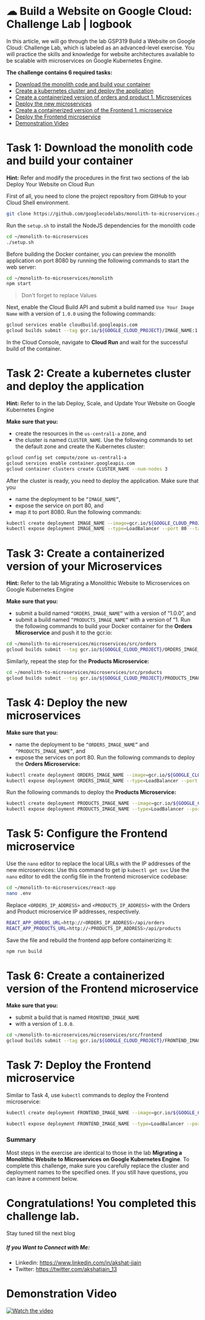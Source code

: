  # ☁ Build a Website on Google Cloud: Challenge Lab | logbook

In this article, we will go through the lab GSP319 Build a Website on Google Cloud: Challenge Lab, which is labeled as an advanced-level exercise. You will practice the skills and knowledge for website architectures available to be scalable with microservices on Google Kubernetes Engine.

**The challenge contains 6 required tasks:**

* [Download the monolith code and build your container](https://github.com/akshat-jjain/Google-Cloud-Traning/tree/main/Build%20a%20Website%20on%20Google%20Cloud%20Challenge%20Lab#task-1-download-the-monolith-code-and-build-your-container)
* [Create a kubernetes cluster and deploy the application](https://github.com/akshat-jjain/Google-Cloud-Traning/tree/main/Build%20a%20Website%20on%20Google%20Cloud%20Challenge%20Lab#task-2-create-a-kubernetes-cluster-and-deploy-the-application)
* [Create a containerized version of orders and product 1. Microservices](https://github.com/akshat-jjain/Google-Cloud-Traning/tree/main/Build%20a%20Website%20on%20Google%20Cloud%20Challenge%20Lab#task-3-create-a-containerized-version-of-your-microservices)
* [Deploy the new microservices](https://github.com/akshat-jjain/Google-Cloud-Traning/tree/main/Build%20a%20Website%20on%20Google%20Cloud%20Challenge%20Lab#task-4-deploy-the-new-microservices)
* [Create a containerized version of the Frontend 1. microservice](https://github.com/akshat-jjain/Google-Cloud-Traning/tree/main/Build%20a%20Website%20on%20Google%20Cloud%20Challenge%20Lab#task-5-configure-the-frontend-microservice)
* [Deploy the Frontend microservice](https://github.com/akshat-jjain/Google-Cloud-Traning/tree/main/Build%20a%20Website%20on%20Google%20Cloud%20Challenge%20Lab#task-6-create-a-containerized-version-of-the-frontend-microservice)
* [Demonstration Video](https://github.com/akshat-jjain/Google-Cloud-Traning/tree/main/Build%20a%20Website%20on%20Google%20Cloud%20Challenge%20Lab#demonstration-video)

# Task 1: Download the monolith code and build your container
**Hint:** Refer and modify the procedures in the first two sections of the lab Deploy Your Website on Cloud Run

First of all, you need to clone the project repository from GitHub to your Cloud Shell environment.
``` bash
git clone https://github.com/googlecodelabs/monolith-to-microservices.git
```
Run the `setup.sh` to install the NodeJS dependencies for the monolith code
``` bash
cd ~/monolith-to-microservices
./setup.sh
```
Before building the Docker container, you can preview the monolith application on port 8080 by running the following commands to start the web server:
``` bash
cd ~/monolith-to-microservices/monolith
npm start
```
> Don't forget to replace Values

Next, enable the Cloud Build API and submit a build named `Use Your Image Name` with a version of `1.0.0` using the following commands:
``` bash
gcloud services enable cloudbuild.googleapis.com
gcloud builds submit --tag gcr.io/${GOOGLE_CLOUD_PROJECT}/IMAGE_NAME:1.0.0 .
```
In the Cloud Console, navigate to **Cloud Run** and wait for the successful build of the container.

# Task 2: Create a kubernetes cluster and deploy the application
**Hint:** Refer to in the lab Deploy, Scale, and Update Your Website on Google Kubernetes Engine

**Make sure that you:**

* create the resources in the `us-central1-a` zone, and
* the cluster is named `CLUSTER_NAME`.
Use the following commands to set the default zone and create the Kubernetes cluster:
``` bash
gcloud config set compute/zone us-central1-a
gcloud services enable container.googleapis.com
gcloud container clusters create CLUSTER_NAME --num-nodes 3
```
After the cluster is ready, you need to deploy the application. Make sure that you

* name the deployment to be `“IMAGE_NAME”`,
* expose the service on port 80, and
* map it to port 8080.
Run the following commands:
``` bash
kubectl create deployment IMAGE_NAME --image=gcr.io/${GOOGLE_CLOUD_PROJECT}/IMAGE_NAME:1.0.0
kubectl expose deployment IMAGE_NAME --type=LoadBalancer --port 80 --target-port 8080
```
# Task 3: Create a containerized version of your Microservices
**Hint:** Refer to the lab Migrating a Monolithic Website to Microservices on Google Kubernetes Engine

**Make sure that you:**

* submit a build named `“ORDERS_IMAGE_NAME”` with a version of “1.0.0”, and
* submit a build named `“PRODUCTS_IMAGE_NAME”` with a version of “1.
Run the following commands to build your Docker container for the **Orders Microservice** and push it to the gcr.io:
``` bash
cd ~/monolith-to-microservices/microservices/src/orders
gcloud builds submit --tag gcr.io/${GOOGLE_CLOUD_PROJECT}/ORDERS_IMAGE_NAME:1.0.0 .
```
Similarly, repeat the step for the **Products Microservice:**
``` bash
cd ~/monolith-to-microservices/microservices/src/products
gcloud builds submit --tag gcr.io/${GOOGLE_CLOUD_PROJECT}/PRODUCTS_IMAGE_NAME:1.0.0 .
```
# Task 4: Deploy the new microservices
**Make sure that you:**

* name the deployment to be `“ORDERS_IMAGE_NAME”` and `“PRODUCTS_IMAGE_NAME”`, and
* expose the services on port 80.
Run the following commands to deploy the **Orders Microservice:**
``` bash
kubectl create deployment ORDERS_IMAGE_NAME --image=gcr.io/${GOOGLE_CLOUD_PROJECT}/ORDERS_IMAGE_NAME:1.0.0
kubectl expose deployment ORDERS_IMAGE_NAME --type=LoadBalancer --port 80 --target-port 8081
```
Run the following commands to deploy the **Products Microservice:**
``` bash
kubectl create deployment PRODUCTS_IMAGE_NAME --image=gcr.io/${GOOGLE_CLOUD_PROJECT}/PRODUCTS_IMAGE_NAME:1.0.0
kubectl expose deployment PRODUCTS_IMAGE_NAME --type=LoadBalancer --port 80 --target-port 8082
```
# Task 5: Configure the Frontend microservice
Use the `nano` editor to replace the local URLs with the IP addresses of the new microservices:
Use this command to get ip `kubectl get svc`
Use the `nano` editor to edit the config file in the frontend microservice codebase:
``` bash
cd ~/monolith-to-microservices/react-app
nano .env
```
Replace `<ORDERS_IP_ADDRESS>` and `<PRODUCTS_IP_ADDRESS>` with the Orders and Product microservice IP addresses, respectively.

``` bash
REACT_APP_ORDERS_URL=http://<ORDERS_IP_ADDRESS>/api/orders
REACT_APP_PRODUCTS_URL=http://<PRODUCTS_IP_ADDRESS>/api/products
```
Save the file and rebuild the frontend app before containerizing it:
``` bash
npm run build
```
# Task 6: Create a containerized version of the Frontend microservice
**Make sure that you:**

* submit a build that is named `FRONTEND_IMAGE_NAME`
* with a version of `1.0.0`.
``` bash
cd ~/monolith-to-microservices/microservices/src/frontend
gcloud builds submit --tag gcr.io/${GOOGLE_CLOUD_PROJECT}/FRONTEND_IMAGE_NAME:1.0.0 .
```
# Task 7: Deploy the Frontend microservice
Similar to Task 4, use `kubectl` commands to deploy the Frontend microservice:
``` bash
kubectl create deployment FRONTEND_IMAGE_NAME --image=gcr.io/${GOOGLE_CLOUD_PROJECT}/FRONTEND_IMAGE_NAME:1.0.0

kubectl expose deployment FRONTEND_IMAGE_NAME --type=LoadBalancer --port 80 --target-port 8080
```

### Summary
Most steps in the exercise are identical to those in the lab **Migrating a Monolithic Website to Microservices on Google Kubernetes Engine**. To complete this challenge, make sure you carefully replace the cluster and deployment names to the specified ones. If you still have questions, you can leave a comment below.


# Congratulations! You completed this challenge lab.
Stay tuned till the next blog
##### If you Want to Connect with Me:

- Linkedin: https://www.linkedin.com/in/akshat-jjain
- Twitter: https://twitter.com/akshatjain_13


# Demonstration Video
[![Watch the video](https://img.youtube.com/vi/RqW0LpNmFe4/maxresdefault.jpg)](https://youtu.be/RqW0LpNmFe4)

